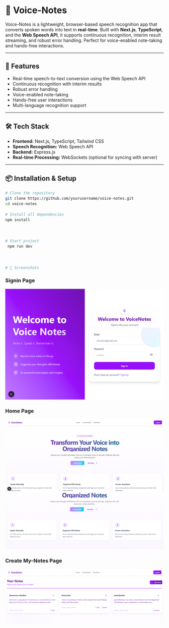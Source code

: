 # 🎤 Voice-Notes

Voice-Notes is a lightweight, browser-based speech recognition app that converts spoken words into text in **real-time**. Built with **Next.js**, **TypeScript**, and the **Web Speech API**, it supports continuous recognition, interim result streaming, and robust error handling. Perfect for voice-enabled note-taking and hands-free interactions.

---

## 🚀 Features
- Real-time speech-to-text conversion using the Web Speech API
- Continuous recognition with interim results
- Robust error handling
- Voice-enabled note-taking
- Hands-free user interactions
- Multi-language recognition support

---

## 🛠 Tech Stack
- **Frontend:** Next.js, TypeScript, Tailwind CSS  
- **Speech Recognition:** Web Speech API  
- **Backend:** Express.js  
- **Real-time Processing:** WebSockets (optional for syncing with server)  

---

## 📦 Installation & Setup

```bash
# Clone the repository
git clone https://github.com/yourusername/voice-notes.git
cd voice-notes

# Install all dependencies
npm install 



# Start project
 npm run dev



# 📸 Screenshots
```

### Signin Page
![Recipoo Signin Page](SC/Signin.png)

### Home Page
![Recipoo Home Page](SC/Home.png)
![Recipoo Home Page](SC/Home2.png)





### Create My-Notes Page
![Recipoo Home Page](SC/myNotes.png)


